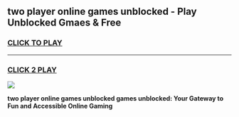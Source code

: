 
## two player online games unblocked - Play Unblocked Gmaes & Free
<h3>
<a href="https://premium.freeplayer.one?title=two_player_online_games_unblocked&ref=20F">CLICK TO PLAY</a></h3>
<hr>

<h3>
<a href="https://premium.freeplayer.one?title=two_player_online_games_unblocked&ref=20F">CLICK 2 PLAY</a>
  
</h3>

<a href="https://premium.freeplayer.one?title=two_player_online_games_unblocked&ref=20F/"><img src="https://clearcache.store/games.png"></a>


**two player online games unblocked games unblocked: Your Gateway to Fun and Accessible Online Gaming**
